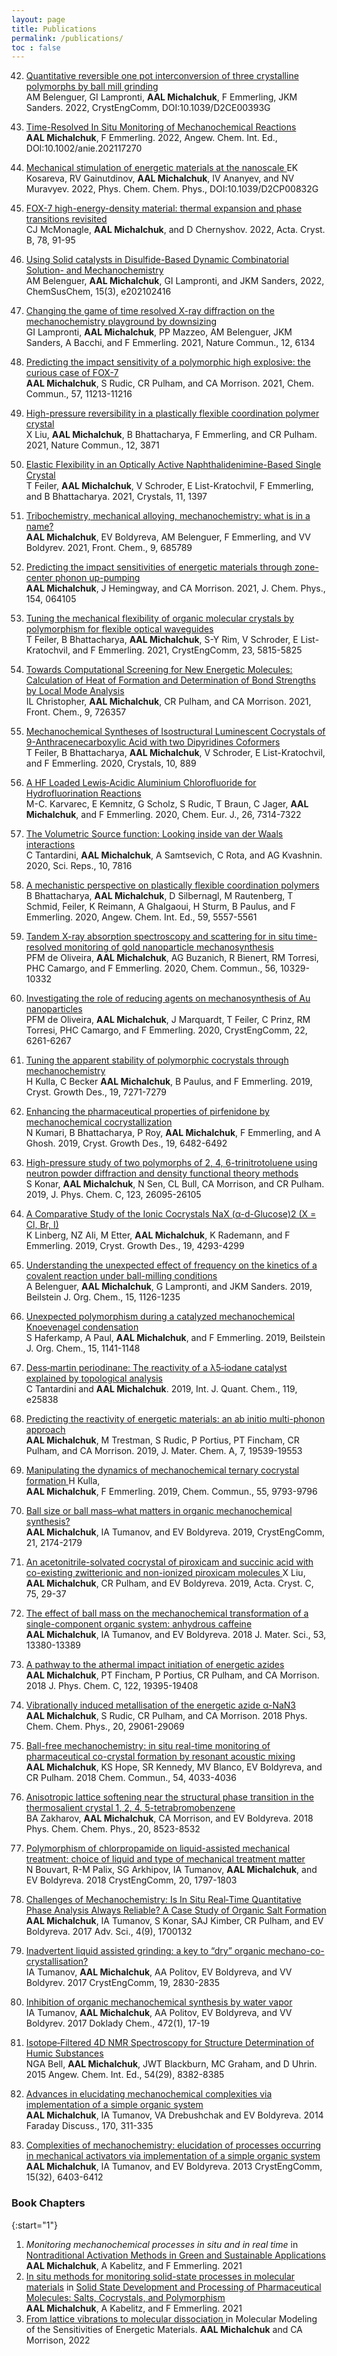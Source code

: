 ```yaml
---
layout: page
title: Publications
permalink: /publications/
toc : false
---
```


42. <a href="[https://onlinelibrary.wiley.com/doi/10.1002/anie.202117270](https://pubs.rsc.org/en/content/articlehtml/2022/ce/d2ce00393g)"> Quantitative reversible one pot interconversion of three crystalline polymorphs by ball mill grinding </a> <br> AM Belenguer, GI Lampronti, <b>AAL Michalchuk</b>, F Emmerling, JKM Sanders. 2022, CrystEngComm, DOI:10.1039/D2CE00393G

41. <a href="https://onlinelibrary.wiley.com/doi/10.1002/anie.202117270"> Time-Resolved In Situ Monitoring of Mechanochemical Reactions </a> <br> <b>AAL Michalchuk</b>, F Emmerling. 2022, Angew. Chem. Int. Ed., DOI:10.1002/anie.202117270

40. <a href="https://pubs.rsc.org/en/content/articlelanding/2022/CP/D2CP00832G"> Mechanical stimulation of energetic materials at the nanoscale </a> EK Kosareva, RV Gainutdinov, <b>AAL Michalchuk</b>, IV Ananyev, and NV Muravyev. 2022, Phys. Chem. Chem. Phys., DOI:10.1039/D2CP00832G 

39. <a href="https://onlinelibrary.wiley.com/iucr/doi/10.1107/S2052520621013299"> FOX-7 high-energy-density material: thermal expansion and phase transitions revisited </a> <br> CJ McMonagle, <b>AAL Michalchuk</b>, and D Chernyshov. 2022, Acta. Cryst. B, 78, 91-95

38. <a href="https://chemistry-europe.onlinelibrary.wiley.com/doi/full/10.1002/cssc.202102416">Using Solid catalysts in Disulfide-Based Dynamic Combinatorial Solution- and Mechanochemistry </a> <br> AM Belenguer, <b>AAL Michalchuk</b>, GI Lampronti, and JKM Sanders, 2022, ChemSusChem, 15(3), e202102416

37. <a href="https://www.nature.com/articles/s41467-021-26264-1">Changing the game of time resolved X-ray diffraction on the mechanochemistry playground by downsizing </a> <br> GI Lampronti, <b>AAL Michalchuk</b>, PP Mazzeo, AM Belenguer, JKM Sanders, A Bacchi, and F Emmerling. 2021, Nature Commun., 12, 6134

36. <a href="https://pubs.rsc.org/en/content/articlehtml/2021/cc/d1cc03906g">Predicting the impact sensitivity of a polymorphic high explosive: the curious case of FOX-7 </a> <br> <b>AAL Michalchuk</b>, S Rudic, CR Pulham, and CA Morrison. 2021, Chem. Commun., 57, 11213-11216

35. <a href="https://www.nature.com/articles/s41467-021-24165-x">High-pressure reversibility in a plastically flexible coordination polymer crystal </a> <br> X Liu, <b>AAL Michalchuk</b>, B Bhattacharya, F Emmerling, and CR Pulham. 2021, Nature Commun., 12, 3871

34. <a href="https://doi.org/10.3390/cryst11111397"> Elastic Flexibility in an Optically Active Naphthalidenimine-Based Single Crystal
 </a> <br> T Feiler, <b>AAL Michalchuk</b>, V Schroder, E List-Kratochvil, F Emmerling, and B Bhattacharya. 2021, Crystals, 11, 1397

33. <a href="https://internal-journal.frontiersin.org/articles/10.3389/fchem.2021.685789/full">Tribochemistry, mechanical alloying, mechanochemistry: what is in a name? </a> <br> <b>AAL Michalchuk</b>, EV Boldyreva, AM Belenguer, F Emmerling, and VV Boldyrev. 2021, Front. Chem., 9, 685789

32. <a href="https://aip.scitation.org/doi/full/10.1063/5.0036927">Predicting the impact sensitivities of energetic materials through zone-center phonon up-pumping </a> <br> <b>AAL Michalchuk</b>, J Hemingway, and CA Morrison. 2021, J. Chem. Phys., 154, 064105

31. <a href="https://pubs.rsc.org/en/content/articlehtml/2021/ce/d1ce00642h">Tuning the mechanical flexibility of organic molecular crystals by polymorphism for flexible optical waveguides </a> <br> T Feiler, B Bhattacharya, <b>AAL Michalchuk</b>, S-Y Rim, V Schroder, E List-Kratochvil, and F Emmerling. 2021, CrystEngComm, 23, 5815-5825

30. <a href="https://www.frontiersin.org/articles/10.3389/fchem.2021.726357/full">Towards Computational Screening for New Energetic Molecules: Calculation of Heat of Formation and Determination of Bond Strengths by Local Mode Analysis </a> <br> IL Christopher, <b>AAL Michalchuk</b>, CR Pulham, and CA Morrison. 2021, Front. Chem., 9, 726357

29. <a href="https://www.mdpi.com/2073-4352/10/10/889">Mechanochemical Syntheses of Isostructural Luminescent Cocrystals of 9-Anthracenecarboxylic Acid with two Dipyridines Coformers </a> <br> T Feiler, B Bhattacharya, <b>AAL Michalchuk</b>, V Schroder, E List-Kratochvil, and F Emmerling. 2020, Crystals, 10, 889

28. <a href="https://chemistry-europe.onlinelibrary.wiley.com/doi/10.1002/chem.202001627">A HF Loaded Lewis‐Acidic Aluminium Chlorofluoride for Hydrofluorination Reactions </a> <br> M-C. Karvarec, E Kemnitz, G Scholz, S Rudic, T Braun, C Jager, <b>AAL Michalchuk</b>, and F Emmerling. 2020, Chem. Eur. J., 26, 7314-7322

27. <a href="https://www.nature.com/articles/s41598-020-64261-4">The Volumetric Source function: Looking inside van der Waals interactions </a> <br> C Tantardini, <b>AAL Michalchuk</b>, A Samtsevich, C Rota, and AG Kvashnin. 2020, Sci. Reps., 10, 7816

26. <a href="https://onlinelibrary.wiley.com/doi/full/10.1002/anie.201914798">A mechanistic perspective on plastically flexible coordination polymers </a> <br> B Bhattacharya, <b>AAL Michalchuk</b>, D Silbernagl, M Rautenberg, T Schmid,  Feiler, K Reimann, A Ghalgaoui, H Sturm, B Paulus, and F Emmerling. 2020, Angew. Chem. Int. Ed., 59, 5557-5561

25. <a href="https://pubs.rsc.org/en/content/articlehtml/2020/cc/d0cc03862h">Tandem X-ray absorption spectroscopy and scattering for in situ time-resolved monitoring of gold nanoparticle mechanosynthesis </a> <br> PFM de Oliveira, <b>AAL Michalchuk</b>, AG Buzanich, R Bienert, RM Torresi, PHC Camargo, and F Emmerling. 2020, Chem. Commun., 56, 10329-10332


24. <a href="https://pubs.rsc.org/en/content/articlehtml/2020/ce/d0ce00826e">Investigating the role of reducing agents on mechanosynthesis of Au nanoparticles </a> <br> PFM de Oliveira, <b>AAL Michalchuk</b>, J Marquardt, T Feiler, C Prinz, RM Torresi, PHC Camargo, and F Emmerling. 2020, CrystEngComm, 22, 6261-6267


23. <a href="https://pubs.acs.org/doi/abs/10.1021/acs.cgd.9b01158">Tuning the apparent stability of polymorphic cocrystals through mechanochemistry </a> <br> H Kulla, C Becker <b>AAL Michalchuk</b>, B Paulus, and F Emmerling. 2019, Cryst. Growth Des., 19, 7271-7279


22. <a href="https://pubs.acs.org/doi/abs/10.1021/acs.cgd.9b00932">Enhancing the pharmaceutical properties of pirfenidone by mechanochemical cocrystallization </a> <br> N Kumari, B Bhattacharya, P Roy, <b>AAL Michalchuk</b>, F Emmerling, and A Ghosh. 2019, Cryst. Growth Des., 19, 6482-6492

21. <a href="https://pubs.acs.org/doi/abs/10.1021/acs.jpcc.9b07658">High-pressure study of two polymorphs of 2, 4, 6-trinitrotoluene using neutron powder diffraction and density functional theory methods </a> <br> S Konar, <b>AAL Michalchuk</b>, N Sen, CL Bull, CA Morrison, and CR Pulham. 2019, J. Phys. Chem. C, 123, 26095-26105

20. <a href="https://pubs.acs.org/doi/abs/10.1021/acs.cgd.8b01929">A Comparative Study of the Ionic Cocrystals NaX (α-d-Glucose)2 (X = Cl, Br, I) </a> <br> K Linberg, NZ Ali, M Etter, <b>AAL Michalchuk</b>, K Rademann, and F Emmerling. 2019, Cryst. Growth Des., 19, 4293-4299

19. <a href="https://www.beilstein-journals.org/bjoc/articles/15/120">Understanding the unexpected effect of frequency on the kinetics of a covalent reaction under ball-milling conditions </a> <br> A Belenguer, <b>AAL Michalchuk</b>, G Lampronti, and JKM Sanders. 2019, Beilstein J. Org. Chem., 15, 1126-1235

18. <a href="https://www.beilstein-journals.org/bjoc/articles/15/110">Unexpected polymorphism during a catalyzed mechanochemical Knoevenagel condensation </a> <br> S Haferkamp, A Paul, <b>AAL Michalchuk</b>, and F Emmerling.   2019, Beilstein J. Org. Chem., 15, 1141-1148

17. <a href="https://onlinelibrary.wiley.com/doi/full/10.1002/qua.25838">Dess‐martin periodinane: The reactivity of a λ5‐iodane catalyst explained by topological analysis </a> <br> C Tantardini and <b>AAL Michalchuk</b>.   2019, Int. J. Quant. Chem., 119, e25838

16. <a href="https://pubs.rsc.org/en/content/articlehtml/2019/ta/c9ta06209b">Predicting the reactivity of energetic materials: an ab initio multi-phonon approach </a> <br> <b>AAL Michalchuk</b>, M Trestman, S Rudic, P Portius, PT Fincham, CR Pulham, and CA Morrison.  2019, J. Mater. Chem. A, 7, 19539-19553

15. <a href="https://pubs.rsc.org/en/content/articlehtml/2019/cc/c9cc03034d">Manipulating the dynamics of mechanochemical ternary cocrystal formation </a> H Kulla, <br> <b>AAL Michalchuk</b>, F Emmerling.  2019, Chem. Commun., 55, 9793-9796

14. <a href="https://pubs.rsc.org/en/content/articlehtml/2019/ce/c8ce02109k">Ball size or ball mass–what matters in organic mechanochemical synthesis? </a> <br> <b>AAL Michalchuk</b>, IA Tumanov, and EV Boldyreva.  2019, CrystEngComm, 21, 2174-2179

13. <a href="https://scripts.iucr.org/cgi-bin/paper?KU3231">An acetonitrile-solvated cocrystal of piroxicam and succinic acid with co-existing zwitterionic and non-ionized piroxicam molecules </a> X Liu, <br> <b>AAL Michalchuk</b>, CR Pulham, and EV Boldyreva.  2019, Acta. Cryst. C, 75, 29-37

12. <a href="https://link.springer.com/article/10.1007/s10853-018-2324-2">The effect of ball mass on the mechanochemical transformation of a single-component organic system: anhydrous caffeine </a> <br> <b>AAL Michalchuk</b>, IA Tumanov, and EV Boldyreva.  2018 J. Mater. Sci., 53, 13380-13389

11. <a href="https://pubs.acs.org/doi/abs/10.1021/acs.jpcc.8b05285">A pathway to the athermal impact initiation of energetic azides</a> <br> <b>AAL Michalchuk</b>, PT Fincham, P Portius, CR Pulham, and CA Morrison.  2018 J. Phys. Chem. C, 122, 19395-19408

10. <a href="https://pubs.rsc.org/en/content/articlehtml/2018/cp/c8cp06161k">Vibrationally induced metallisation of the energetic azide α-NaN3</a> <br> <b>AAL Michalchuk</b>, S Rudic, CR Pulham, and CA Morrison.  2018 Phys. Chem. Chem. Phys., 20, 29061-29069


9. <a href="https://pubs.rsc.org/en/content/articlelanding/2018/CC/C8CC02187B">Ball-free mechanochemistry: in situ real-time monitoring of pharmaceutical co-crystal formation by resonant acoustic mixing</a> <br> <b>AAL Michalchuk</b>, KS Hope, SR Kennedy, MV Blanco, EV Boldyreva, and CR Pulham.  2018 Chem. Commun., 54, 4033-4036

8. <a href="https://pubs.rsc.org/en/content/articlehtml/2018/cp/c7cp08609a">Anisotropic lattice softening near the structural phase transition in the thermosalient crystal 1, 2, 4, 5-tetrabromobenzene
</a> <br> BA Zakharov, <b>AAL Michalchuk</b>, CA Morrison, and EV Boldyreva.  2018 Phys. Chem. Chem. Phys., 20, 8523-8532

7. <a href="https://pubs.rsc.org/en/content/articlehtml/2018/ce/c7ce02221b">Polymorphism of chlorpropamide on liquid-assisted mechanical treatment: choice of liquid and type of mechanical treatment matter
</a> <br> N Bouvart, R-M Palix, SG Arkhipov, IA Tumanov, <b>AAL Michalchuk</b>, and EV Boldyreva.  2018 CrystEngComm, 20, 1797-1803


6. <a href="https://onlinelibrary.wiley.com/doi/full/10.1002/advs.201700132">Challenges of Mechanochemistry: Is In Situ Real‐Time Quantitative Phase Analysis Always Reliable? A Case Study of Organic Salt Formation
</a> <br> <b>AAL Michalchuk</b>, IA Tumanov, S Konar, SAJ Kimber, CR Pulham, and EV Boldyreva.  2017 Adv. Sci., 4(9), 1700132

5. <a href="https://pubs.rsc.org/en/content/articlehtml/2017/ce/c7ce00517b">Inadvertent liquid assisted grinding: a key to “dry” organic mechano-co-crystallisation?
</a> <br> IA Tumanov, <b>AAL Michalchuk</b>, AA Politov, EV Boldyreva, and VV Boldyrev.  2017 CrystEngComm, 19, 2830-2835

4. <a href="https://link.springer.com/article/10.1134/S0012500817010050">Inhibition of organic mechanochemical synthesis by water vapor
</a> <br> IA Tumanov, <b>AAL Michalchuk</b>, AA Politov, EV Boldyreva, and VV Boldyrev.  2017 Doklady Chem., 472(1), 17-19

3. <a href="https://onlinelibrary.wiley.com/doi/full/10.1002/anie.201503321">Isotope‐Filtered 4D NMR Spectroscopy for Structure Determination of Humic Substances
</a> <br> NGA Bell, <b>AAL Michalchuk</b>, JWT Blackburn, MC Graham, and D Uhrin.  2015 Angew. Chem. Int. Ed., 54(29), 8382-8385

2. <a href="https://pubs.rsc.org/en/content/articlehtml/2014/fd/c3fd00150d">Advances in elucidating mechanochemical complexities via implementation of a simple organic system</a> <br>  <b>AAL Michalchuk</b>, IA Tumanov, VA Drebushchak and EV Boldyreva.  2014 Faraday Discuss., 170, 311-335

1. <a href="https://pubs.rsc.org/en/content/articlehtml/2013/ce/c3ce40907d">Complexities of mechanochemistry: elucidation of processes occurring in mechanical activators via implementation of a simple organic system</a> <br>  <b>AAL Michalchuk</b>, IA Tumanov, and EV Boldyreva.  2013 CrystEngComm, 15(32), 6403-6412

 
 
<h3> Book Chapters </h3>

{:start="1"}
1. <i>Monitoring mechanochemical processes in situ and in real time</i> in <a href="https://www.elsevier.com/books/nontraditional-activation-methods-in-green-and-sustainable-applications/torok/978-0-12-819009-8">Nontraditional Activation Methods in Green and Sustainable Applications </a> <br>  <b>AAL Michalchuk</b>, A Kabelitz, and F Emmerling. 2021
2. <a href="https://onlinelibrary.wiley.com/doi/10.1002/9783527823048.ch4-8">In situ methods for monitoring solid-state processes in molecular materials</a> in <a href="https://onlinelibrary.wiley.com/doi/book/10.1002/9783527823048">
Solid State Development and Processing of Pharmaceutical Molecules: Salts, Cocrystals, and Polymorphism </a> <br>  <b>AAL Michalchuk</b>, A Kabelitz, and F Emmerling. 2021
3. <a href="https://www.sciencedirect.com/science/article/abs/pii/B9780128229712000103?via%3Dihub"> From lattice vibrations to molecular dissociation </a> in Molecular Modeling of the Sensitivities of Energetic Materials.  <b>AAL Michalchuk</b> and CA Morrison, 2022


